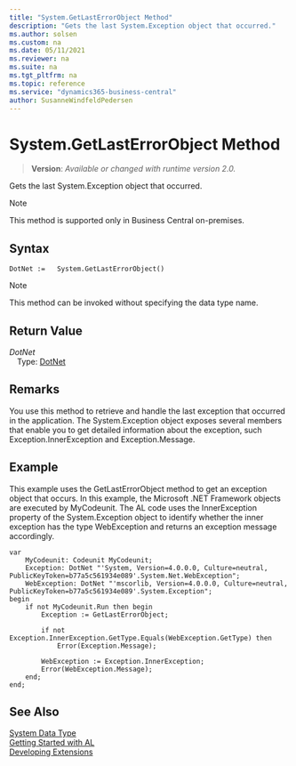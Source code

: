 ```yaml
---
title: "System.GetLastErrorObject Method"
description: "Gets the last System.Exception object that occurred."
ms.author: solsen
ms.custom: na
ms.date: 05/11/2021
ms.reviewer: na
ms.suite: na
ms.tgt_pltfrm: na
ms.topic: reference
ms.service: "dynamics365-business-central"
author: SusanneWindfeldPedersen
---
```

[//]: # (START>DO_NOT_EDIT)
[//]: # (IMPORTANT:Do not edit any of the content between here and the END>DO_NOT_EDIT.)
[//]: # (Any modifications should be made in the .xml files in the ModernDev repo.)
# System.GetLastErrorObject Method
> **Version**: _Available or changed with runtime version 2.0._

Gets the last System.Exception object that occurred.

> [!NOTE]
> This method is supported only in Business Central on-premises.

## Syntax
```
DotNet :=   System.GetLastErrorObject()
```
> [!NOTE]
> This method can be invoked without specifying the data type name.


## Return Value
*DotNet*  
&emsp;Type: [DotNet](../dotnet/dotnet-data-type.md)  



[//]: # (IMPORTANT: END>DO_NOT_EDIT)


## Remarks  

You use this method to retrieve and handle the last exception that occurred in the application. The System.Exception object exposes several members that enable you to get detailed information about the exception, such Exception.InnerException and Exception.Message.  
  
## Example  

This example uses the GetLastErrorObject method to get an exception object that occurs. In this example, the Microsoft .NET Framework objects are executed by MyCodeunit. The AL code uses the InnerException property of the System.Exception object to identify whether the inner exception has the type WebException and returns an exception message accordingly.  
  
  
```al
var
    MyCodeunit: Codeunit MyCodeunit;
    Exception: DotNet "'System, Version=4.0.0.0, Culture=neutral, PublicKeyToken=b77a5c561934e089'.System.Net.WebException";
    WebException: DotNet "'mscorlib, Version=4.0.0.0, Culture=neutral, PublicKeyToken=b77a5c561934e089'.System.Exception";
begin
    if not MyCodeunit.Run then begin  
        Exception := GetLastErrorObject;  
      
        if not Exception.InnerException.GetType.Equals(WebException.GetType) then  
            Error(Exception.Message);  
      
        WebException := Exception.InnerException;  
        Error(WebException.Message);  
    end;  
end;
``` 
 
## See Also

[System Data Type](system-data-type.md)  
[Getting Started with AL](../../devenv-get-started.md)  
[Developing Extensions](../../devenv-dev-overview.md)